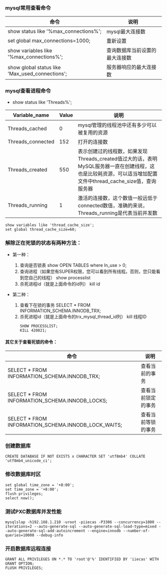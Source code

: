 ### mysql常用查看命令
命令 | 说明
-|-
show status like '%max_connections%'; | mysql最大连接数
set global max_connections=1000; | 重新设置
show variables like '%max_connections%'; | 查询数据库当前设置的最大连接数
show global status like 'Max_used_connections'; | 服务器响应的最大连接数

### mysql查看进程命令
- show status like 'Threads%'; 

Variable_name | Value |  说明  
-|-|-
Threads_cached | 0 | mysql管理的线程池中还有多少可以被复用的资源 |
Threads_connected | 152 | 打开的连接数 |
Threads_created | 550 | 表示创建过的线程数，如果发现Threads_created值过大的话，表明MySQL服务器一直在创建线程，这也是比较耗资源，可以适当增加配置文件中thread_cache_size值，查询服务器 |
Threads_running | 1 | 激活的连接数，这个数值一般远低于connected数值，准确的来说，Threads_running是代表当前并发数

```
show variables like 'thread_cache_size';
set global thread_cache_size=60;
```

### 解除正在死锁的状态有两种方法：
- 第一种：
    1. 查询是否锁表
    show OPEN TABLES where In_use > 0;
    2. 查询进程（如果您有SUPER权限，您可以看到所有线程。否则，您只能看到您自己的线程）
    show processlist
    2. 杀死进程id（就是上面命令的id列）
    kill id

- 第二种：
    1. 查看下在锁的事务
    SELECT * FROM INFORMATION_SCHEMA.INNODB_TRX;
    2. 杀死进程id（就是上面命令的trx_mysql_thread_id列）
    kill 线程ID
        ```
        SHOW PROCESSLIST;
        KILL 420821;
        ```      

#### 其它关于查看死锁的命令：
命令 | 说明
-|-
SELECT * FROM INFORMATION_SCHEMA.INNODB_TRX; | 查看当前的事务 
SELECT * FROM INFORMATION_SCHEMA.INNODB_LOCKS; | 查看当前锁定的事务
SELECT * FROM INFORMATION_SCHEMA.INNODB_LOCK_WAITS; | 查看当前等锁的事务

### 创建数据库
```
CREATE DATABASE IF NOT EXISTS x CHARACTER SET 'utf8mb4' COLLATE 'utf8mb4_unicode_ci';
```

### 修改数据库时区
```
set global time_zone = '+8:00';
set time_zone = '+8:00';
flush privileges;
select now();
```

### 测试PXC数据库并发性能
```
mysqlslap -h192.168.1.210 -uroot -piiecas -P3306 --concurrency=1000 --iterations=2 --auto-generate-sql --auto-generate-sql-load-type=mixed --auto-generate-sql-add-autoincrement --engine=innodb --number-of-queries=10000 --debug-info
```

### 开启数据库远程连接
```
GRANT ALL PRIVILEGES ON *.* TO 'root'@'%' IDENTIFIED BY 'iiecas' WITH GRANT OPTION;
FLUSH PRIVILEGES;
```